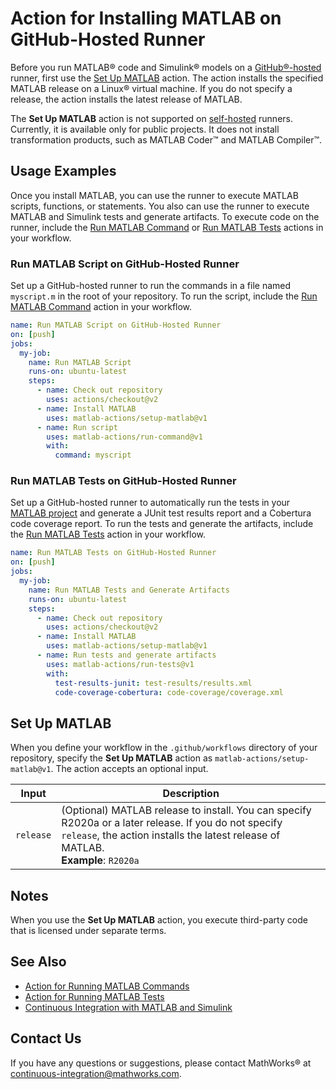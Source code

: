 # Action for Installing MATLAB on GitHub-Hosted Runner

Before you run MATLAB&reg; code and Simulink&reg; models on a [GitHub&reg;-hosted](https://docs.github.com/en/free-pro-team@latest/actions/reference/specifications-for-github-hosted-runners) runner, first use the [Set Up MATLAB](#set-up-matlab) action. The action installs the specified MATLAB release on a Linux&reg; virtual machine. If you do not specify a release, the action installs the latest release of MATLAB. 

The **Set Up MATLAB** action is not supported on [self-hosted](https://docs.github.com/en/free-pro-team@latest/actions/hosting-your-own-runners/about-self-hosted-runners) runners. Currently, it is available only for public projects. It does not install transformation products, such as MATLAB Coder&trade; and MATLAB Compiler&trade;.

## Usage Examples
Once you install MATLAB, you can use the runner to execute MATLAB scripts, functions, or statements. You also can use the runner to execute MATLAB and Simulink tests and generate artifacts. To execute code on the runner, include the [Run MATLAB Command](https://github.com/matlab-actions/run-command/) or [Run MATLAB Tests](https://github.com/matlab-actions/run-tests/) actions in your workflow.

### Run MATLAB Script on GitHub-Hosted Runner
Set up a GitHub-hosted runner to run the commands in a file named `myscript.m` in the root of your repository. To run the script, include the [Run MATLAB Command](https://github.com/matlab-actions/run-command/) action in your workflow.

```yaml
name: Run MATLAB Script on GitHub-Hosted Runner
on: [push]
jobs:
  my-job:
    name: Run MATLAB Script
    runs-on: ubuntu-latest
    steps:
      - name: Check out repository
        uses: actions/checkout@v2
      - name: Install MATLAB
        uses: matlab-actions/setup-matlab@v1
      - name: Run script
        uses: matlab-actions/run-command@v1
        with:
          command: myscript
```

### Run MATLAB Tests on GitHub-Hosted Runner
Set up a GitHub-hosted runner to automatically run the tests in your [MATLAB project](https://www.mathworks.com/help/matlab/projects.html) and generate a JUnit test results report and a Cobertura code coverage report. To run the tests and generate the artifacts, include the [Run MATLAB Tests](https://github.com/matlab-actions/run-tests/) action in your workflow.

```yaml
name: Run MATLAB Tests on GitHub-Hosted Runner
on: [push]
jobs:
  my-job:
    name: Run MATLAB Tests and Generate Artifacts
    runs-on: ubuntu-latest
    steps:
      - name: Check out repository
        uses: actions/checkout@v2
      - name: Install MATLAB
        uses: matlab-actions/setup-matlab@v1
      - name: Run tests and generate artifacts
        uses: matlab-actions/run-tests@v1
        with:
          test-results-junit: test-results/results.xml
          code-coverage-cobertura: code-coverage/coverage.xml
```

## Set Up MATLAB
When you define your workflow in the `.github/workflows` directory of your repository, specify the **Set Up MATLAB** action as `matlab-actions/setup-matlab@v1`. The action accepts an optional input.

| Input     | Description |
|-----------|-------------|
| `release` | (Optional) MATLAB release to install. You can specify R2020a or a later release. If you do not specify `release`, the action installs the latest release of MATLAB.<br/>**Example**: `R2020a`

## Notes
When you use the **Set Up MATLAB** action, you execute third-party code that is licensed under separate terms.

## See Also
- [Action for Running MATLAB Commands](https://github.com/matlab-actions/run-command/)
- [Action for Running MATLAB Tests](https://github.com/matlab-actions/run-tests/)
- [Continuous Integration with MATLAB and Simulink](https://www.mathworks.com/solutions/continuous-integration.html)

## Contact Us
If you have any questions or suggestions, please contact MathWorks&reg; at [continuous-integration@mathworks.com](mailto:continuous-integration@mathworks.com).
